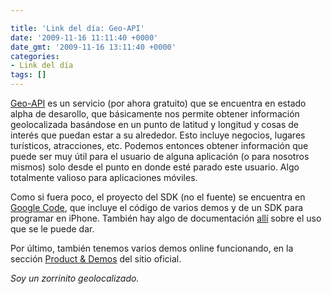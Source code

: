 ```yaml
---

title: 'Link del día: Geo-API'
date: '2009-11-16 11:11:40 +0000'
date_gmt: '2009-11-16 13:11:40 +0000'
categories:
- Link del día
tags: []
---
```


[Geo-API](http://geoapi.com/) es un servicio (por ahora gratuito) que se encuentra en estado alpha de desarollo, que básicamente nos permite obtener información geolocalizada basándose en un punto de latitud y longitud y cosas de interés que puedan estar a su alrededor. Esto incluye negocios, lugares turísticos, atracciones, etc. Podemos entonces obtener información que puede ser muy útil para el usuario de alguna aplicación (o para nosotros mismos) solo desde el punto en donde esté parado este usuario. Algo totalmente valioso para aplicaciones móviles.

Como si fuera poco, el proyecto del SDK (no el fuente) se encuentra en [Google Code](http://code.google.com/p/geo-api/), que incluye el código de varios demos y de un SDK para programar en iPhone. También hay algo de documentación [allí](http://code.google.com/p/geo-api/w/list) sobre el uso que se le puede dar.

Por último, también tenemos varios demos online funcionando, en la sección [Product &amp; Demos](http://geoapi.com/product.html) del sitio oficial.

_Soy un zorrinito geolocalizado._
